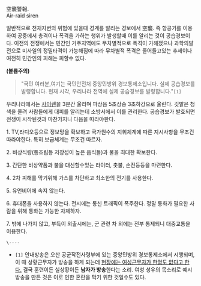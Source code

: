 空襲警報.  
Air-raid siren

일반적으로 천재지변의 위험에 있을때 경계를 알리는 경보에서 空襲. 즉 항공기를 이용하여 공중에서 총격이나 폭격을 가하는 행위가 발생할때 이를
알리는 것이 공습경보이다. 이전의 전쟁에서는 민간인 거주지역에도 무차별적으로 폭격이 가해졌으나 과학의발전으로 미사일의 정밀타격이 가능해짐에
따라 무차별적 폭격은 줄어들고있는 추세이나 여전히 민간인의 피해는 피할수 없다.

**(볼륨주의)**  

> "국민 여러분,여기는 국민안전처 중앙민방위 경보통제소입니다. 실제 공습경보를 발령합니다. 현재 시각, 우리나라 전역에 실제 공습경보를
발령합니다."`[1]`

  

우리나라에서는 [사이렌](%EC%82%AC%EC%9D%B4%EB%A0%8C.md)을 3분간 울리며 파상음 5초상승 3초하강으로 울린다.
깃발은 청색을 올려 사람들에게 대피를 알리는데 소방서에서 이를 관리한다. 공습경보가 발효되면 전쟁이 시작된것과 마찬가지니 다음을 따라야한다.

  

1\. TV,라디오등으로 정보망을 확보하고 국가원수의 지휘체계에 따른 지시사항을 무조건 따라야한다. 특히 보급체계는 무조건 따르자.  

2\. 비상식량(통조림등 저장성이 높은 음식들)과 물을 최대한 확보한다.  

3\. 간단한 비상약품과 불을 대신할수있는 라이터, 촛불, 손전등등을 마련한다.  

4\. 2차 피해를 막기위해 가스를 차단하고 최소한의 전기를 사용한다.  

5\. 유언비어에 속지 않는다.  

6\. 휴대폰을 사용하지 않는다. 전시에는 통신 트래픽이 폭주한다. 정말 통화가 필요한 사람을 위해 통화는 가능한 자제하자.  

7\. 밖에 나가지 않고, 부득이 외출시에는, 군 관련 차 외에는 전부 통제되니 대중교통을 이용한다.

`\----`

  * `[1]` 안내방송은 오산 공군작전사령부에 있는 중앙민방위 경보통제소에서 시행되며, 이 때 상황근무자가 방송을 하게 되는데 [현장에는 여성근무자가 한명도 없다고 한다.](http://weekly.khan.co.kr/khnm.html?mode=view&dept=115&art_id=201303191117041) 결국 훈련이든 실상황이든 **남자가 방송**한다는 소리. 여성 성우의 목소리로 예시 방송을 만든 것은 이로 인한 혼란을 막기 위한 것일수도 있다. 

